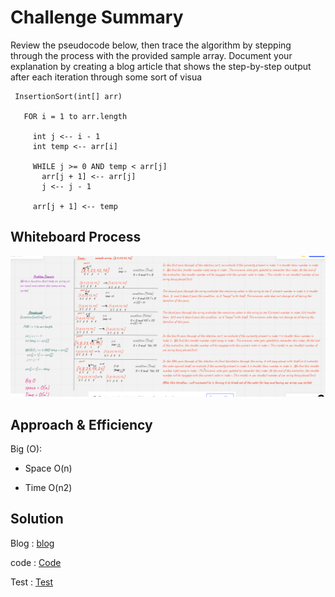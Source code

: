  # Challenge Summary
 Review the pseudocode below, then trace the algorithm by stepping through the process with the provided sample array. Document your explanation by creating a blog article that shows the step-by-step output after each iteration through some sort of visua
 ```
  InsertionSort(int[] arr)

    FOR i = 1 to arr.length

      int j <-- i - 1
      int temp <-- arr[i]

      WHILE j >= 0 AND temp < arr[j]
        arr[j + 1] <-- arr[j]
        j <-- j - 1

      arr[j + 1] <-- temp
 ```

## Whiteboard Process
![](./imgs/InsertionSortboard.png)


## Approach & Efficiency

Big (O):

- Space O(n)

- Time O(n2)

## Solution
<!-- Show how to run your code, and examples of it in action -->
Blog : [blog](./BLOG.md)

code : [Code](./insertion_sort/sort.py)

Test : [Test](./tests/test_insertion_sort.py)

